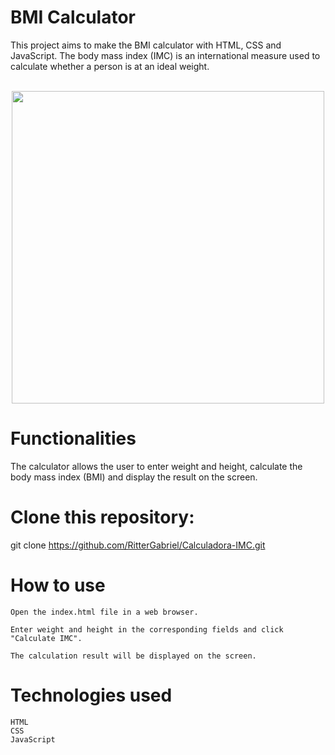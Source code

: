<h1>BMI Calculator</h1>



This project aims to make the BMI calculator with HTML, CSS and JavaScript.
The body mass index (IMC) is an international measure used to calculate whether a person is at an ideal weight.<br>
<br>



<div align="center">
<img src="https://user-images.githubusercontent.com/99975124/219680645-33c00d9d-e65d-4ef4-b706-8428339ad361.jpg" width="500px">
</div>
                                                                                                                        
<h1>Functionalities</h1>

The calculator allows the user to enter weight and height, calculate the body mass index (BMI) and display the result on the screen.


<h1>Clone this repository:</h1>


git clone https://github.com/RitterGabriel/Calculadora-IMC.git

<h1>How to use</h1>

    Open the index.html file in a web browser.

    Enter weight and height in the corresponding fields and click "Calculate IMC".

    The calculation result will be displayed on the screen.

<h1>Technologies used</h1>

    HTML
    CSS
    JavaScript

